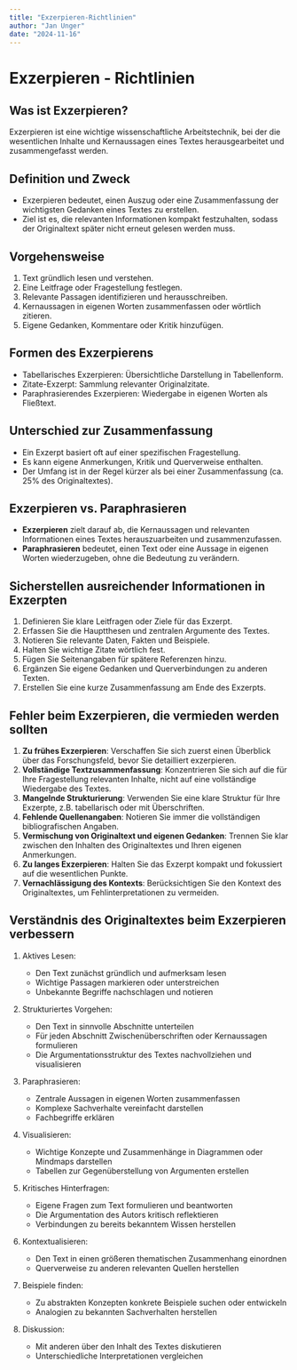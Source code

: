 ```yaml
---
title: "Exzerpieren-Richtlinien"
author: "Jan Unger"
date: "2024-11-16"
---
```


# Exzerpieren - Richtlinien

## Was ist Exzerpieren?

Exzerpieren ist eine wichtige wissenschaftliche Arbeitstechnik, bei der die wesentlichen Inhalte und Kernaussagen eines Textes herausgearbeitet und zusammengefasst werden.

## Definition und Zweck

- Exzerpieren bedeutet, einen Auszug oder eine Zusammenfassung der wichtigsten Gedanken eines Textes zu erstellen.
- Ziel ist es, die relevanten Informationen kompakt festzuhalten, sodass der Originaltext später nicht erneut gelesen werden muss.

## Vorgehensweise

1. Text gründlich lesen und verstehen.
2. Eine Leitfrage oder Fragestellung festlegen.
3. Relevante Passagen identifizieren und herausschreiben.
4. Kernaussagen in eigenen Worten zusammenfassen oder wörtlich zitieren.
5. Eigene Gedanken, Kommentare oder Kritik hinzufügen.

## Formen des Exzerpierens

- Tabellarisches Exzerpieren: Übersichtliche Darstellung in Tabellenform.
- Zitate-Exzerpt: Sammlung relevanter Originalzitate.
- Paraphrasierendes Exzerpieren: Wiedergabe in eigenen Worten als Fließtext.

## Unterschied zur Zusammenfassung

- Ein Exzerpt basiert oft auf einer spezifischen Fragestellung.
- Es kann eigene Anmerkungen, Kritik und Querverweise enthalten.
- Der Umfang ist in der Regel kürzer als bei einer Zusammenfassung (ca. 25% des Originaltextes).

## Exzerpieren vs. Paraphrasieren

- **Exzerpieren** zielt darauf ab, die Kernaussagen und relevanten Informationen eines Textes herauszuarbeiten und zusammenzufassen.
- **Paraphrasieren** bedeutet, einen Text oder eine Aussage in eigenen Worten wiederzugeben, ohne die Bedeutung zu verändern.

## Sicherstellen ausreichender Informationen in Exzerpten

1. Definieren Sie klare Leitfragen oder Ziele für das Exzerpt.
2. Erfassen Sie die Hauptthesen und zentralen Argumente des Textes.
3. Notieren Sie relevante Daten, Fakten und Beispiele.
4. Halten Sie wichtige Zitate wörtlich fest.
5. Fügen Sie Seitenangaben für spätere Referenzen hinzu.
6. Ergänzen Sie eigene Gedanken und Querverbindungen zu anderen Texten.
7. Erstellen Sie eine kurze Zusammenfassung am Ende des Exzerpts.

## Fehler beim Exzerpieren, die vermieden werden sollten

1. **Zu frühes Exzerpieren**: Verschaffen Sie sich zuerst einen Überblick über das Forschungsfeld, bevor Sie detailliert exzerpieren.
2. **Vollständige Textzusammenfassung**: Konzentrieren Sie sich auf die für Ihre Fragestellung relevanten Inhalte, nicht auf eine vollständige Wiedergabe des Textes.
3. **Mangelnde Strukturierung**: Verwenden Sie eine klare Struktur für Ihre Exzerpte, z.B. tabellarisch oder mit Überschriften.
4. **Fehlende Quellenangaben**: Notieren Sie immer die vollständigen bibliografischen Angaben.
5. **Vermischung von Originaltext und eigenen Gedanken**: Trennen Sie klar zwischen den Inhalten des Originaltextes und Ihren eigenen Anmerkungen.
6. **Zu langes Exzerpieren**: Halten Sie das Exzerpt kompakt und fokussiert auf die wesentlichen Punkte.
7. **Vernachlässigung des Kontexts**: Berücksichtigen Sie den Kontext des Originaltextes, um Fehlinterpretationen zu vermeiden.

## Verständnis des Originaltextes beim Exzerpieren verbessern

1. Aktives Lesen:
   - Den Text zunächst gründlich und aufmerksam lesen
   - Wichtige Passagen markieren oder unterstreichen
   - Unbekannte Begriffe nachschlagen und notieren

2. Strukturiertes Vorgehen:
   - Den Text in sinnvolle Abschnitte unterteilen
   - Für jeden Abschnitt Zwischenüberschriften oder Kernaussagen formulieren
   - Die Argumentationsstruktur des Textes nachvollziehen und visualisieren

3. Paraphrasieren:
   - Zentrale Aussagen in eigenen Worten zusammenfassen
   - Komplexe Sachverhalte vereinfacht darstellen
   - Fachbegriffe erklären

4. Visualisieren:
   - Wichtige Konzepte und Zusammenhänge in Diagrammen oder Mindmaps darstellen
   - Tabellen zur Gegenüberstellung von Argumenten erstellen

5. Kritisches Hinterfragen:
   - Eigene Fragen zum Text formulieren und beantworten
   - Die Argumentation des Autors kritisch reflektieren
   - Verbindungen zu bereits bekanntem Wissen herstellen

6. Kontextualisieren:
   - Den Text in einen größeren thematischen Zusammenhang einordnen
   - Querverweise zu anderen relevanten Quellen herstellen

7. Beispiele finden:
   - Zu abstrakten Konzepten konkrete Beispiele suchen oder entwickeln
   - Analogien zu bekannten Sachverhalten herstellen

8. Diskussion:
   - Mit anderen über den Inhalt des Textes diskutieren
   - Unterschiedliche Interpretationen vergleichen
